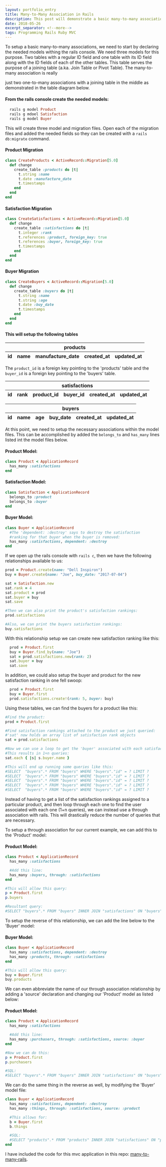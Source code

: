 ```yaml
---
layout: portfolio_entry
title: Many-to-Many Association in Rails
description: This post will demonstrate a basic many-to-many association in rails as well as the through-association.
date: 2018-05-26
excerpt_separator: <!--more-->
tags: Programming Rails Ruby MVC
---
```


To setup a basic many-to-many associations, we need to start by declaring the needed models withing the rails console. We need three models for this purpose. Two tables with a regular ID field and one table with its ID field along with the ID fields of each of the other tables. This table serves the purpose of a joining table (a.ka. Join Table or Pivot Table). The many-to-many association is really

<!--more-->

just two one-to-many associations with a joining table in the middle as demonstrated in the table diagram below.

#### From the rails console create the needed models:
```ruby
  rails g model Product
  rails g mdoel Satisfaction
  rails g model Buyer
```

This will create three model and migration files. Open each of the migration files and added the needed fields so they can be created with a `rails db:migrate` command.

#### Product Migration
```ruby
class CreateProducts < ActiveRecord::Migration[5.0]
  def change
    create_table :products do |t|
      t.string :name
      t.date :manufacture_date
      t.timestamps
    end
  end
end
```

#### Satisfaction Migration
```ruby
class CreateSatisfactions < ActiveRecord::Migration[5.0]
  def change
    create_table :satisfactions do |t|
      t.integer :rank
      t.references :product, foreign_key: true
      t.references :buyer, foreign_key: true
      t.timestamps
    end
  end
end
```

#### Buyer Migration
```ruby
class CreateBuyers < ActiveRecord::Migration[5.0]
  def change
    create_table :buyers do |t|
      t.string :name
      t.string :age
      t.date :buy_date
      t.timestamps
    end
  end
end
```

#### This will setup the following tables

<table>
  <thead>
    <tr>
      <th colspan='5'>products</th>
    </tr>
    <tr>
      <th>id</th>
      <th>name</th>
      <th>manufacture_date</th>
      <th>created_at</th>
      <th>updated_at</th>
    </tr>
  </thead>
</table>

The `product_id` is a foreign key pointing to the 'products' table and the `buyer_id` is a foreign key pointing to the 'buyers' table.

<table>
  <thead>
    <tr>
      <th colspan='6'>satisfactions</th>
    </tr>
    <tr>
      <th>id</th>
      <th>rank</th>
      <th>product_id</th>
      <th>buyer_id</th>
      <th>created_at</th>
      <th>updated_at</th>
    </tr>
  </thead>
</table>

<table>
  <thead>
    <tr>
      <th colspan='6'>buyers</th>
    </tr>
    <tr>
      <th>id</th>
      <th>name</th>
      <th>age</th>
      <th>buy_date</th>
      <th>created_at</th>
      <th>updated_at</th>
    </tr>
  </thead>
</table>

At this point, we need to setup the necessary associations within the model files. This can be accomplished by added the `belongs_to` and `has_many` lines listed int the model files below.

#### Product Model:
```ruby
class Product < ApplicationRecord
  has_many :satisfactions
end
```

#### Satisfaction Model:
```ruby
class Satisfaction < ApplicationRecord
  belongs_to :product
  belongs_to :buyer
end
```

#### Buyer Model:
```ruby
class Buyer < ApplicationRecord
  #The 'dependent: :destroy' says to destroy the satisfaction
  #ranking for that buyer when the buyer is removed:
  has_many :satisfactions, dependent: :destroy
end
```

If we open up the rails console with `rails c`, then we have the following relationships available to us:
```ruby
prod = Product.create(name: "Dell Inspiron")
buy = Buyer.create(name: "Joe", buy_date: "2017-07-04")

sat = Satisfaction.new
sat.rank = 4
sat.product = prod
sat.buyer = buy
sat.save

#Then we can also print the product's satisfaction rankings:
prod.satisfactions

#Also, we can print the buyers satisfaction rankings:
buy.satisfactions
```

With this relationship setup we can create new satisfaction ranking like this:
```ruby
  prod = Product.first
  buy = Buyer.find_by(name: "Joe")
  sat = prod.satisfactions.new(rank: 2)
  sat.buyer = buy
  sat.save
```

In addition, we could also setup the buyer and product for the new satisfaction ranking in one fell swoop:
```ruby
  prod = Product.first
  buy = Buyer.first
  prod.satisfactions.create!(rank: 5, buyer: buy)
```

Using these tables, we can find the buyers for a product like this:

```ruby
#Find the product:
prod = Product.first

#Find satisfaction rankings attached to the product we just queried:
#'sat' now holds an array list of satisfaction rank objects
sat = prod.satisfactions

#Now we can use a loop to get the 'buyer' associated with each satisfaction like this:
#This results in 1+n queries:
sat.each { |s| s.buyer.name }

#This will end up running some queries like this:
#SELECT  "buyers".* FROM "buyers" WHERE "buyers"."id" = ? LIMIT ?
#SELECT  "buyers".* FROM "buyers" WHERE "buyers"."id" = ? LIMIT ?
#SELECT  "buyers".* FROM "buyers" WHERE "buyers"."id" = ? LIMIT ?
#SELECT  "buyers".* FROM "buyers" WHERE "buyers"."id" = ? LIMIT ?
#SELECT  "buyers".* FROM "buyers" WHERE "buyers"."id" = ? LIMIT ?
```

Instead of having to get a list of the satisfaction rankings assigned to a particular product, and then loop through each one to find the user associated with each one (1+n queries), we can instead use a through association with rails. This will drastically reduce the number of queries that are necessary.

To setup a through association for our current example, we can add this to the 'Product' model:

#### Product Model:
```ruby
class Product < ApplicationRecord
  has_many :satisfactions

  #Add this line:
  has_many :buyers, through: :satisfactions
end

#This will allow this query:
p = Product.first
p.buyers

#Resultant query:
#SELECT "buyers".* FROM "buyers" INNER JOIN "satisfactions" ON "buyers"."id" = "satisfactions"."buyer_id" WHERE "satisfactions"."product_id" = ?
```

To setup the reverse of this relationship, we can add the line below to the 'Buyer' model:

#### Buyer Model:
```ruby
class Buyer < ApplicationRecord
  has_many :satisfactions, dependent: :destroy
  has_many :products, through: :satisfactions
end

#This will allow this query:
buy = Buyer.first
buy.products
```

We can even abbreviate the name of our through association relationship by adding a 'source' declaration and changing our 'Product' model as listed below:
#### Product Model:
```ruby
class Product < ApplicationRecord
  has_many :satisfactions

  #Add this line:
  has_many :purchasers, through: :satisfactions, source: :buyer
end

#Now we can do this:
p = Product.first
p.purchasers

#SQL:
#SELECT "buyers".* FROM "buyers" INNER JOIN "satisfactions" ON "buyers"."id" = "satisfactions"."buyer_id" WHERE "satisfactions"."product_id" = ?
```

We can do the same thing in the reverse as well, by modifying the 'Buyer' model file:
```ruby
class Buyer < ApplicationRecord
  has_many :satisfactions, dependent: :destroy
  has_many :things, through: :satisfactions, source: :product

  #This allows for:
  b = Buyer.first
  b.things

  #SQL:
  #SELECT "products".* FROM "products" INNER JOIN "satisfactions" ON "products"."id" = "satisfactions"."product_id" WHERE "satisfactions"."buyer_id" = ?
end
```

<p>I have included the code for this mvc application in this repo:
  <a href='https://github.com/joshayoung/many-to-many-rails'>many-to-many-rails</a>.
</p>